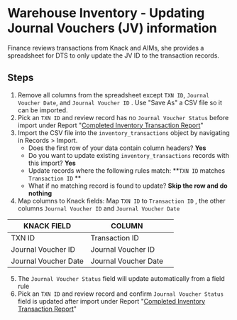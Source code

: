 # Warehouse Inventory - Updating Journal Vouchers (JV) information

Finance reviews transactions from Knack and AIMs, she provides a spreadsheet for DTS to only update the JV ID to the transaction records.

## Steps

1. Remove all columns from the spreadsheet except `TXN ID`, `Journal Voucher Date`, and `Journal Voucher ID` . Use "Save As" a CSV file so it can be imported.
2. Pick an `TXN ID` and review record has no `Journal Voucher Status` before import under Report "[Completed Inventory Transaction Report](https://atd.knack.com/amd#inventory-reports/issued/)"
3. Import the CSV file into the `inventory_transactions` object by navigating in Records > Import.&#x20;
   * Does the first row of your data contain column headers? **Yes**
   * Do you want to update existing `inventory_transactions` records with this import? **Yes**
   * Update records where the following rules match: **`TXN ID` matches `Transaction ID` **&#x20;
   * What if no matching record is found to update? **Skip the row and do nothing**
4. Map columns to Knack fields: Map `TXN ID` to `Transaction ID` , the other columns `Journal Voucher ID` and `Journal Voucher Date`

<table><thead><tr><th>KNACK FIELD</th><th>COLUMN</th><th data-hidden></th></tr></thead><tbody><tr><td>TXN ID</td><td>Transaction ID</td><td></td></tr><tr><td>Journal Voucher ID</td><td>Journal Voucher ID</td><td></td></tr><tr><td>Journal Voucher Date</td><td>Journal Voucher Date</td><td></td></tr></tbody></table>

5. The `Journal Voucher Status` field will update automatically from a field rule
6. Pick an `TXN ID` and review record and confirm `Journal Voucher Status` field is updated after import under Report "[Completed Inventory Transaction Report](https://atd.knack.com/amd#inventory-reports/issued/)"

